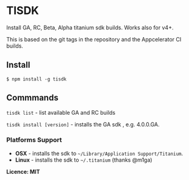 # TISDK

Install GA, RC, Beta, Alpha titanium sdk builds. Works also for v4+.

This is based on the git tags in the repository and the Appcelerator CI builds.

## Install

~~~
$ npm install -g tisdk
~~~

## Commmands

`tisdk list` - list available GA and RC builds

`tisdk install [version]` - installs the GA sdk , e.g. 4.0.0.GA.

### Platforms Support

 * **OSX** - installs the sdk to `~/Library/Application Support/Titanium`.
 * **Linux** - installs the sdk to `~/.titanium` (thanks @m1ga)


**Licence: MIT**
